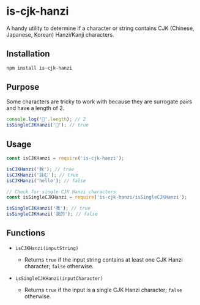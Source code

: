 # is-cjk-hanzi

A handy utility to determine if a character or string contains CJK (Chinese,
Japanese, Korean) Hanzi/Kanji characters.

## Installation

```bash
npm install is-cjk-hanzi
```

## Purpose

Some characters are tricky to work with because they are surrogate pairs and
have a length of 2.

```javascript
console.log('𧓈'.length); // 2
isSingleCJKHanzi('𧓈'); // true
```

## Usage

```javascript
const isCJKHanzi = require('is-cjk-hanzi');

isCJKHanzi('我'); // true
isCJKHanzi('詠む'); // true
isCJKHanzi('hello'); // false

// Check for single CJK Hanzi characters
const isSingleCJKHanzi = require('is-cjk-hanzi/isSingleCJKHanzi');

isSingleCJKHanzi('我'); // true
isSingleCJKHanzi('我的'); // false
```

## Functions

- `isCJKHanzi(inputString)`

  - Returns `true` if the input string contains at least one CJK Hanzi
    character; `false` otherwise.

- `isSingleCJKHanzi(inputCharacter)`
  - Returns `true` if the input is a single CJK Hanzi character; `false`
    otherwise.
